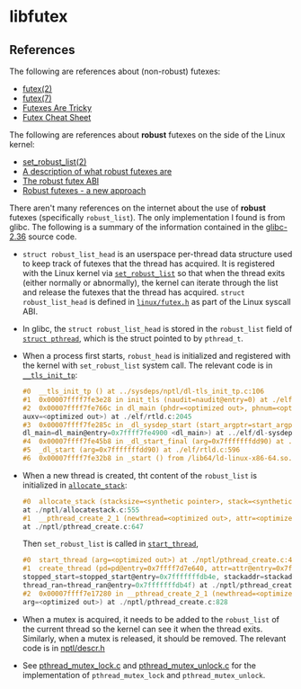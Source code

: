 # libfutex

## References

The following are references about (non-robust) futexes:

- [futex(2)](https://man7.org/linux/man-pages/man2/futex.2.html)
- [futex(7)](https://man7.org/linux/man-pages/man7/futex.7.html)
- [Futexes Are Tricky](https://cis.temple.edu/~giorgio/cis307/readings/futex.pdf)
- [Futex Cheat Sheet](http://locklessinc.com/articles/futex_cheat_sheet/)

The following are references about **robust** futexes on the side of the Linux
kernel:

- [set_robust_list(2)](https://man7.org/linux/man-pages/man2/set_robust_list.2.html)
- [A description of what robust futexes are](https://docs.kernel.org/locking/robust-futexes.html)
- [The robust futex ABI](https://docs.kernel.org/locking/robust-futex-ABI.html)
- [Robust futexes - a new approach](https://lwn.net/Articles/172149/)

There aren't many references on the internet about the use of **robust**
futexes (specifically `robust_list`). The only implementation I found is from
glibc. The following is a summary of the information contained in
the [glibc-2.36](https://github.com/bminor/glibc/tree/glibc-2.36)
source code.

- `struct robust_list_head` is an userspace per-thread data structure used to
  keep track of futexes that the thread has acquired. It is registered with the
  Linux kernel
  via [`set_robust_list`](https://man7.org/linux/man-pages/man2/set_robust_list.2.html)
  so that when the thread exits (either normally or abnormally), the kernel can
  iterate through the list and release the futexes that the thread has
  acquired. `struct robust_list_head` is defined
  in [`linux/futex.h`](https://github.com/torvalds/linux/blob/8cb1ae19bfae92def42c985417cd6e894ddaa047/include/uapi/linux/futex.h#L89-L122)
  as part of the Linux syscall ABI.

- In glibc, the `struct robust_list_head` is stored in the `robust_list`
  field
  of [`struct pthread`](https://github.com/bminor/glibc/blob/4e21c2075193e406a92c0d1cb091a7c804fda4d9/nptl/descr.h#L179),
  which is the struct pointed to by `pthread_t`.

- When a process first starts, `robust_head` is initialized and registered
  with the kernel with `set_robust_list` system call. The relevant code is in
  [`__tls_init_tp`](https://github.com/bminor/glibc/blob/4e21c2075193e406a92c0d1cb091a7c804fda4d9/sysdeps/nptl/dl-tls_init_tp.c#L84-L101):

    ```c
    #0  __tls_init_tp () at ../sysdeps/nptl/dl-tls_init_tp.c:106
    #1  0x00007ffff7fe3e28 in init_tls (naudit=naudit@entry=0) at ./elf/rtld.c:821
    #2  0x00007ffff7fe766c in dl_main (phdr=<optimized out>, phnum=<optimized out>, user_entry=<optimized out>,
    auxv=<optimized out>) at ./elf/rtld.c:2045
    #3  0x00007ffff7fe285c in _dl_sysdep_start (start_argptr=start_argptr@entry=0x7fffffffdd90,
    dl_main=dl_main@entry=0x7ffff7fe4900 <dl_main>) at ../elf/dl-sysdep.c:256
    #4  0x00007ffff7fe45b8 in _dl_start_final (arg=0x7fffffffdd90) at ./elf/rtld.c:507
    #5  _dl_start (arg=0x7fffffffdd90) at ./elf/rtld.c:596
    #6  0x00007ffff7fe32b8 in _start () from /lib64/ld-linux-x86-64.so.2
    ```
- When a new thread is created, tht content of the `robust_list` is initialized
  in
  [`allocate_stack`](https://github.com/bminor/glibc/blob/4e21c2075193e406a92c0d1cb091a7c804fda4d9/nptl/allocatestack.c#L545-L555):

    ```c
    #0  allocate_stack (stacksize=<synthetic pointer>, stack=<synthetic pointer>, pdp=<synthetic pointer>, attr=0x7fffffffdb50)
    at ./nptl/allocatestack.c:555
    #1  __pthread_create_2_1 (newthread=<optimized out>, attr=<optimized out>, start_routine=<optimized out>, arg=<optimized out>)
    at ./nptl/pthread_create.c:647
    ```
  Then `set_robust_list` is called in
  [`start_thread`](https://github.com/bminor/glibc/blob/4e21c2075193e406a92c0d1cb091a7c804fda4d9/nptl/pthread_create.c#L382-L387),

    ```c
    #0  start_thread (arg=<optimized out>) at ./nptl/pthread_create.c:400
    #1  create_thread (pd=pd@entry=0x7ffff7d7e640, attr=attr@entry=0x7fffffffdb50, 
    stopped_start=stopped_start@entry=0x7fffffffdb4e, stackaddr=stackaddr@entry=0x7ffff757e000, stacksize=8388352, 
    thread_ran=thread_ran@entry=0x7fffffffdb4f) at ./nptl/pthread_create.c:285
    #2  0x00007ffff7e17280 in __pthread_create_2_1 (newthread=<optimized out>, attr=<optimized out>, start_routine=<optimized out>,
    arg=<optimized out>) at ./nptl/pthread_create.c:828
    ```
- When a mutex is acquired, it needs to be added to the `robust_list` of the
  current thread so the kernel can see it when the thread exits. Similarly, when
  a mutex is released, it should be removed. The relevant code is
  in [nptl/descr.h](https://github.com/bminor/glibc/blob/4e21c2075193e406a92c0d1cb091a7c804fda4d9/nptl/descr.h#L178-L227)

- See
  [pthread_mutex_lock.c](https://github.com/bminor/glibc/blob/4e21c2075193e406a92c0d1cb091a7c804fda4d9/nptl/pthread_mutex_lock.c)
  and [pthread_mutex_unlock.c](https://github.com/bminor/glibc/blob/4e21c2075193e406a92c0d1cb091a7c804fda4d9/nptl/pthread_mutex_unlock.c)
  for the implementation of `pthread_mutex_lock` and `pthread_mutex_unlock`.
